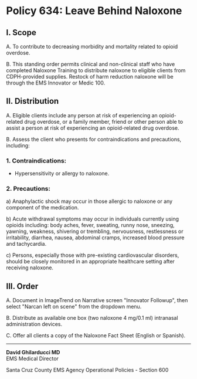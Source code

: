 # Policy 634: Leave Behind Naloxone

## I. Scope
A. To contribute to decreasing morbidity and mortality related to opioid overdose.

B. This standing order permits clinical and non-clinical staff who have completed Naloxone Training to distribute naloxone to eligible clients from CDPH-provided supplies. Restock of harm reduction naloxone will be through the EMS Innovator or Medic 100.

## II. Distribution

A. Eligible clients include any person at risk of experiencing an opioid-related drug overdose, or a family member, friend or other person able to assist a person at risk of experiencing an opioid-related drug overdose.

B. Assess the client who presents for contraindications and precautions, including:

### 1. Contraindications:
- Hypersensitivity or allergy to naloxone.

### 2. Precautions:
a) Anaphylactic shock may occur in those allergic to naloxone or any component of the medication.

b) Acute withdrawal symptoms may occur in individuals currently using opioids including: body aches, fever, sweating, runny nose, sneezing, yawning, weakness, shivering or trembling, nervousness, restlessness or irritability, diarrhea, nausea, abdominal cramps, increased blood pressure and tachycardia.

c) Persons, especially those with pre-existing cardiovascular disorders, should be closely monitored in an appropriate healthcare setting after receiving naloxone.

## III. Order

A. Document in ImageTrend on Narrative screen "Innovator Followup", then select "Narcan left on scene" from the dropdown menu.

B. Distribute as available one box (two naloxone 4 mg/0.1 ml) intranasal administration devices.

C. Offer all clients a copy of the Naloxone Fact Sheet (English or Spanish).

---

**David Ghilarducci MD**  
EMS Medical Director

Santa Cruz County EMS Agency Operational Policies - Section 600

